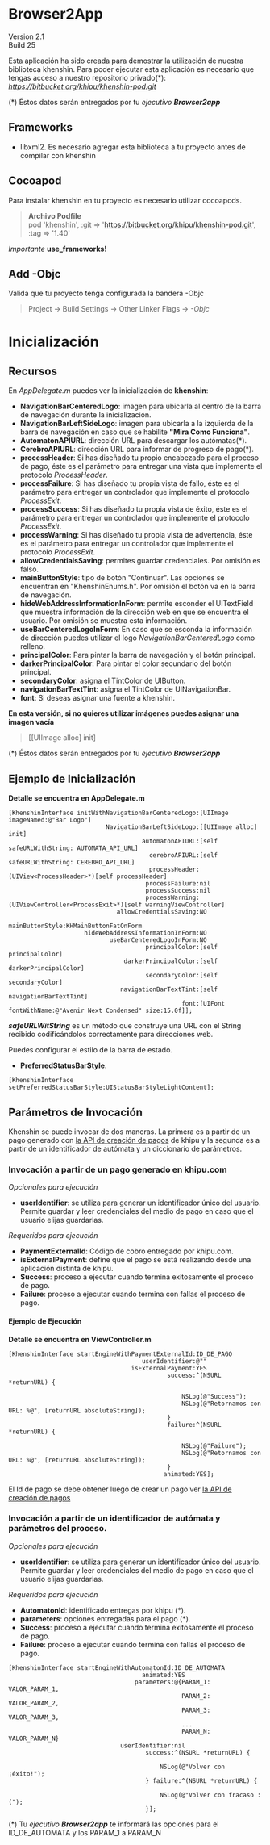 # Browser2App
Version 2.1  
Build 25

Esta aplicación ha sido creada para demostrar la utilización de nuestra biblioteca khenshin. Para poder ejecutar esta aplicación es necesario que tengas acceso a nuestro repositorio privado(*): *https://bitbucket.org/khipu/khenshin-pod.git*

(*) Éstos datos serán entregados por tu *ejecutivo* ***Browser2app***

## Frameworks
* libxml2. Es necesario agregar esta biblioteca a tu proyecto antes de compilar con khenshin
 
## Cocoapod
Para instalar khenshin en tu proyecto es necesario utilizar cocoapods.
> **Archivo Podfile**  
> pod 'khenshin', :git => 'https://bitbucket.org/khipu/khenshin-pod.git', :tag => '1.40'

*Importante* **use_frameworks!**

## Add -Objc  
Valida que tu proyecto tenga configurada la bandera -Objc

> Project -> Build Settings -> Other Linker Flags -> *-Objc*

# Inicialización 
## Recursos
En *AppDelegate.m* puedes ver la inicialización de **khenshin**:  

* **NavigationBarCenteredLogo**: imagen para ubicarla al centro de la barra de navegación durante la inicialización.  
* **NavigationBarLeftSideLogo**: imagen para ubicarla a la izquierda de la barra de navegación en caso que se habilite **"Mira Como Funciona"**.  
* **AutomatonAPIURL**: dirección URL para descargar los autómatas(*).
* **CerebroAPIURL**: dirección URL para informar de progreso de pago(*).
* **processHeader**: Si has diseñado tu propio encabezado para el proceso de pago, éste es el parámetro para entregar una vista que implemente el protocolo *ProcessHeader*.
* **processFailure**: Si has diseñado tu propia vista de fallo, éste es el parámetro para entregar un controlador que implemente el protocolo *ProcessExit*.
* **processSuccess**: Si has diseñado tu propia vista de éxito, éste es el parámetro para entregar un controlador que implemente el protocolo *ProcessExit*.
* **processWarning**: Si has diseñado tu propia vista de advertencia, éste es el parámetro para entregar un controlador que implemente el protocolo *ProcessExit*.
* **allowCredentialsSaving**: permites guardar credenciales. Por omisión es falso.
* **mainButtonStyle**: tipo de botón "Continuar". Las opciones se encuentran en "KhenshinEnums.h". Por omisión el botón va en la barra de navegación.
* **hideWebAddressInformationInForm**: permite esconder el UITextField que muestra información de la dirección web en que se encuentra el usuario. Por omisión se muestra esta información.
* **useBarCenteredLogoInForm**: En caso que se esconda la información de dirección puedes utilizar el logo *NavigationBarCenteredLogo* como relleno.
* **principalColor**: Para pintar la barra de navegación y el botón principal.
* **darkerPrincipalColor**: Para pintar el color secundario del botón principal.
* **secondaryColor**: asigna el TintColor de UIButton.
* **navigationBarTextTint**: asigna el TintColor de UINavigationBar.
* **font**: Si deseas asignar una fuente a khenshin.

**En esta versión, si no quieres utilizar imágenes puedes asignar una imagen vacía**

> [[UIImage alloc] init]

(*) Éstos datos serán entregados por tu *ejecutivo* ***Browser2app***

## Ejemplo de Inicialización
**Detalle se encuentra en AppDelegate.m**

```
[KhenshinInterface initWithNavigationBarCenteredLogo:[UIImage imageNamed:@"Bar Logo"]
                           NavigationBarLeftSideLogo:[[UIImage alloc] init]
                                     automatonAPIURL:[self safeURLWithString: AUTOMATA_API_URL]
                                       cerebroAPIURL:[self safeURLWithString: CEREBRO_API_URL]
                                       processHeader:(UIView<ProcessHeader>*)[self processHeader]
                                      processFailure:nil
                                      processSuccess:nil
                                      processWarning:(UIViewController<ProcessExit>*)[self warningViewController]
                              allowCredentialsSaving:NO
                                     mainButtonStyle:KHMainButtonFatOnForm
                     hideWebAddressInformationInForm:NO
                            useBarCenteredLogoInForm:NO
                                      principalColor:[self principalColor]
                                darkerPrincipalColor:[self darkerPrincipalColor]
                                      secondaryColor:[self secondaryColor]
                               navigationBarTextTint:[self navigationBarTextTint]
                                                font:[UIFont fontWithName:@"Avenir Next Condensed" size:15.0f]];

```
***safeURLWitString*** es un método que construye una URL con el String recibido codificándolos correctamente para direcciones web. 

Puedes configurar el estilo de la barra de estado.

* **PreferredStatusBarStyle**.

```
[KhenshinInterface setPreferredStatusBarStyle:UIStatusBarStyleLightContent];
```

## Parámetros de Invocación
Khenshin se puede invocar de dos maneras. La primera es a partir de un pago generado con [la API de creación de pagos](https://khipu.com/page/api) de khipu y la segunda es a partir de un identificador de autómata y un diccionario de parámetros.

### Invocación a partir de un pago generado en khipu.com
*Opcionales para ejecución*
 
* **userIdentifier**: se utiliza para generar un identificador único del usuario. Permite guardar y leer credenciales del medio de pago en caso que el usuario elijas guardarlas.

*Requeridos para ejecución*

* **PaymentExternalId**: Código de cobro entregado por khipu.com.  
* **isExternalPayment**: define que el pago se está realizando desde una aplicación distinta de khipu.
* **Success**: proceso a ejecutar cuando termina exitosamente el proceso de pago.  
* **Failure**: proceso a ejecutar cuando termina con fallas el proceso de pago.  

#### Ejemplo de Ejecución
**Detalle se encuentra en ViewController.m**  

```
[KhenshinInterface startEngineWithPaymentExternalId:ID_DE_PAGO
                                     userIdentifier:@""
                                  isExternalPayment:YES
                                            success:^(NSURL *returnURL) {
                                                        
                                                NSLog(@"Success");
                                                NSLog(@"Retornamos con URL: %@", [returnURL absoluteString]);
                                            }
                                            failure:^(NSURL *returnURL) {
                                                        
                                                NSLog(@"Failure");
                                                NSLog(@"Retornamos con URL: %@", [returnURL absoluteString]);
                                            }
                                           animated:YES];
```
El Id de pago se debe obtener luego de crear un pago ver [la API de creación de pagos](https://khipu.com/page/api)

### Invocación a partir de un identificador de autómata y parámetros del proceso.
*Opcionales para ejecución*
 
* **userIdentifier**: se utiliza para generar un identificador único del usuario. Permite guardar y leer credenciales del medio de pago en caso que el usuario elijas guardarlas.

*Requeridos para ejecución*

* **AutomatonId**: identificado entregas por khipu (*).
* **parameters**: opciones entregadas para el pago (*).
* **Success**: proceso a ejecutar cuando termina exitosamente el proceso de pago.  
* **Failure**: proceso a ejecutar cuando termina con fallas el proceso de pago.  

```
[KhenshinInterface startEngineWithAutomatonId:ID_DE_AUTOMATA
                                     animated:YES
                                   parameters:@{PARAM_1: VALOR_PARAM_1,
                                                PARAM_2: VALOR_PARAM_2,
                                                PARAM_3: VALOR_PARAM_3,
                                                ...
                                                PARAM_N: VALOR_PARAM_N}
                               userIdentifier:nil
                                      success:^(NSURL *returnURL) {
                                          
                                          NSLog(@"Volver con ¡éxito!");
                                      } failure:^(NSURL *returnURL) {
                                          
                                          NSLog(@"Volver con fracaso :(");
                                      }];
```
(*) Tu *ejecutivo* ***Browser2app*** te informará las opciones para el ID\_DE\_AUTOMATA y los PARAM\_1 a PARAM\_N
